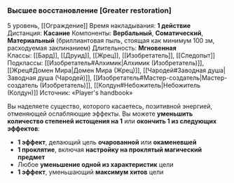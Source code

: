 ### Высшее восстановление [Greater restoration]

5 уровень, [[Ограждение]]
Время накладывания: **1 действие**
Дистанция: **Касание**
Компоненты: **Вербальный**, **Соматический**, **Материальный** (бриллиантовая пыль, стоящая как минимум 100 зм, расходуемая заклинанием)
Длительность: **Мгновенная**
Классы: [[Бард]], [[Друид]], [[Жрец]], [[Изобретатель]], [[Следопыт]]
Подклассы: [[Изобретатель#Алхимик|Алхимик (Изобретатель)]], [[Жрец#Домен Мира|Домен Мира (Жрец)]], [[Чародей#Заводная душа|Заводная душа (Чародей)]], [[Изобретатель#Мастер-создатель|Мастер-создатель (Изобретатель)]], [[Колдун#Небожитель|Небожитель (Колдун)]]
Источник: «Player's handbook»

Вы наделяете существо, которого касаетесь, позитивной энергией, отменяющей ослабляющие эффекты. Вы можете **уменьшить количество степеней истощения на 1** или **окончить 1 из следующих эффектов**:

- **1 эффект**, делающий цель **очарованной** или **окаменевшей**
- **1 проклятие**, включая **настройку на проклятый магический предмет**
- Любое **уменьшение одной из характеристик** цели
- **1 эффект**, уменьшающий **максимум хитов** цели